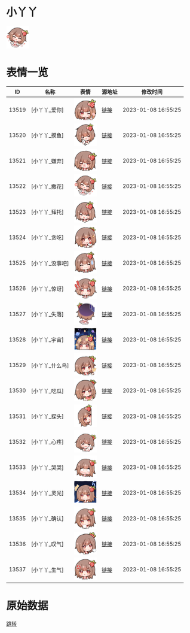 # 小丫丫

<img src="./cover.png" height="60" alt="cover" />

# 表情一览

|ID|名称|表情|源地址|修改时间|
|----|----|----|----|----|
|13519|[小丫丫_爱你]|<img src="./pic/013519_%5B小丫丫_爱你%5D.png" height="60" alt="爱你"/>|[链接](https://i0.hdslb.com/bfs/garb/item/587c1b4ae192ec7fc6f9e1d845e59cf1e48a2da5.png)|2023-01-08 16:55:25|
|13520|[小丫丫_摸鱼]|<img src="./pic/013520_%5B小丫丫_摸鱼%5D.png" height="60" alt="摸鱼"/>|[链接](https://i0.hdslb.com/bfs/garb/item/7f2d14da6d2e84e98e9a7fcfccd7b68cf240c038.png)|2023-01-08 16:55:25|
|13521|[小丫丫_嫌弃]|<img src="./pic/013521_%5B小丫丫_嫌弃%5D.png" height="60" alt="嫌弃"/>|[链接](https://i0.hdslb.com/bfs/garb/item/6f8f703504e4e7776c5dfd43187461e98125f41b.png)|2023-01-08 16:55:25|
|13522|[小丫丫_撒花]|<img src="./pic/013522_%5B小丫丫_撒花%5D.png" height="60" alt="撒花"/>|[链接](https://i0.hdslb.com/bfs/garb/item/04b2128c2c37b5c1b42e48b7fbbb5c19b8a99558.png)|2023-01-08 16:55:25|
|13523|[小丫丫_拜托]|<img src="./pic/013523_%5B小丫丫_拜托%5D.png" height="60" alt="拜托"/>|[链接](https://i0.hdslb.com/bfs/garb/item/a355c3ef12dae1e929bbdebc946c1830f3c26fcc.png)|2023-01-08 16:55:25|
|13524|[小丫丫_贪吃]|<img src="./pic/013524_%5B小丫丫_贪吃%5D.png" height="60" alt="贪吃"/>|[链接](https://i0.hdslb.com/bfs/garb/item/abe2f1a022f529a4cbf264404114b2e38291bca8.png)|2023-01-08 16:55:25|
|13525|[小丫丫_没事吧]|<img src="./pic/013525_%5B小丫丫_没事吧%5D.png" height="60" alt="没事吧"/>|[链接](https://i0.hdslb.com/bfs/garb/item/c78240775d41a5d95c7e66452fa2a7fecf3baaa1.png)|2023-01-08 16:55:25|
|13526|[小丫丫_惊讶]|<img src="./pic/013526_%5B小丫丫_惊讶%5D.png" height="60" alt="惊讶"/>|[链接](https://i0.hdslb.com/bfs/garb/item/eee7c1e8541ddf20ec3619b91186e79a665de04e.png)|2023-01-08 16:55:25|
|13527|[小丫丫_失落]|<img src="./pic/013527_%5B小丫丫_失落%5D.png" height="60" alt="失落"/>|[链接](https://i0.hdslb.com/bfs/garb/item/86f9e382ca7ed716995fe8b2462b8cb3e1b95bbf.png)|2023-01-08 16:55:25|
|13528|[小丫丫_宇宙]|<img src="./pic/013528_%5B小丫丫_宇宙%5D.png" height="60" alt="宇宙"/>|[链接](https://i0.hdslb.com/bfs/garb/item/26d4b79b95f1ab222686c003548f05010d95523f.png)|2023-01-08 16:55:25|
|13529|[小丫丫_什么鸟]|<img src="./pic/013529_%5B小丫丫_什么鸟%5D.png" height="60" alt="什么鸟"/>|[链接](https://i0.hdslb.com/bfs/garb/item/6a29a7dcab29eb7a8fa3a3a740b07f82b1649589.png)|2023-01-08 16:55:25|
|13530|[小丫丫_吃瓜]|<img src="./pic/013530_%5B小丫丫_吃瓜%5D.png" height="60" alt="吃瓜"/>|[链接](https://i0.hdslb.com/bfs/garb/item/0175a3914579558f9533698897a4bc4d7e350d2a.png)|2023-01-08 16:55:25|
|13531|[小丫丫_探头]|<img src="./pic/013531_%5B小丫丫_探头%5D.png" height="60" alt="探头"/>|[链接](https://i0.hdslb.com/bfs/garb/item/a01f64186aa5282ac952b18f43e50f9125833090.png)|2023-01-08 16:55:25|
|13532|[小丫丫_心疼]|<img src="./pic/013532_%5B小丫丫_心疼%5D.png" height="60" alt="心疼"/>|[链接](https://i0.hdslb.com/bfs/garb/item/f9d5f0220dc981fd30ea6adf18f8d6b4885adc31.png)|2023-01-08 16:55:25|
|13533|[小丫丫_哭哭]|<img src="./pic/013533_%5B小丫丫_哭哭%5D.png" height="60" alt="哭哭"/>|[链接](https://i0.hdslb.com/bfs/garb/item/cf3f8ad63c65c03126812d1db079fcdd7aee4c8e.png)|2023-01-08 16:55:25|
|13534|[小丫丫_灵光]|<img src="./pic/013534_%5B小丫丫_灵光%5D.png" height="60" alt="灵光"/>|[链接](https://i0.hdslb.com/bfs/garb/item/db9998602f6738e73697e558b6af5aba6f8e84b2.png)|2023-01-08 16:55:25|
|13535|[小丫丫_确认]|<img src="./pic/013535_%5B小丫丫_确认%5D.png" height="60" alt="确认"/>|[链接](https://i0.hdslb.com/bfs/garb/item/415c0276cd56018f8c4ac436db0a69d64e53897e.png)|2023-01-08 16:55:25|
|13536|[小丫丫_叹气]|<img src="./pic/013536_%5B小丫丫_叹气%5D.png" height="60" alt="叹气"/>|[链接](https://i0.hdslb.com/bfs/garb/item/9da3c6c3d3c69f96c1de2cd24cbe88837fd77f69.png)|2023-01-08 16:55:25|
|13537|[小丫丫_生气]|<img src="./pic/013537_%5B小丫丫_生气%5D.png" height="60" alt="生气"/>|[链接](https://i0.hdslb.com/bfs/garb/item/b946f0d4d54c85860e65fc5928952835e3f5e1c6.png)|2023-01-08 16:55:25|

# 原始数据

[跳转](./raw.json)

